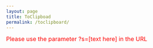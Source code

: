 ```yaml
---
layout: page
title: ToClipboad
permalink: /toclipboard/
---
```


<font size="3" color="red" id="copytext">Please use the parameter ?s=[text here] in the URL</font>

<script src="{{ base.url | prepend: site.url }}/assets/js/toClipboard.js"></script>